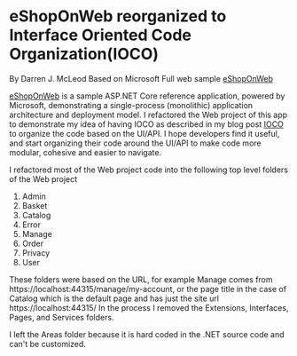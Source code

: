 # eShopOnWeb reorganized to Interface Oriented Code Organization(IOCO)
By Darren J. McLeod
Based on Microsoft Full web sample [eShopOnWeb](https://github.com/dotnet-architecture/eShopOnWeb)

[eShopOnWeb](https://github.com/dotnet-architecture/eShopOnWeb) is a sample ASP.NET Core reference application, powered by Microsoft, demonstrating a single-process (monolithic) application architecture and deployment model.
I refactored the Web project of this app to demonstrate my idea of having IOCO as described in my blog post [IOCO](https://www.darrenmcleod.com/) to organize the code based on the UI/API.
I hope developers find it useful, and start organizing their code around the UI/API to make code more modular, cohesive and easier to navigate.

I refactored most of the Web project code into the following top level folders of the Web project
1. Admin
2. Basket
3. Catalog
4. Error
5. Manage
6. Order
7. Privacy
8. User

These folders were based on the URL, for example Manage comes from https://localhost:44315/manage/my-account, or the page title in the case of Catalog which is the default page and has just the site url https://localhost:44315/
In the process I removed the Extensions, Interfaces, Pages, and Services folders. 

I left the Areas folder because it is hard coded in the .NET source code and can't be customized.
